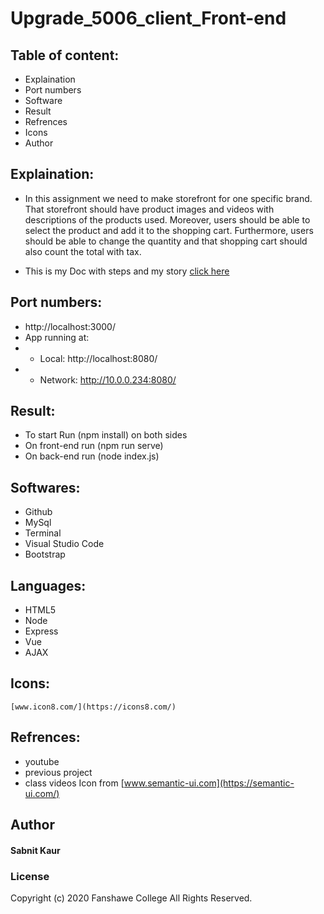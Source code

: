 # Upgrade_5006_client_Front-end

## Table of content:
* Explaination
* Port numbers
* Software
* Result
* Refrences
* Icons
* Author

## Explaination:
* In this assignment we need to make storefront for one specific brand. That storefront should have product images and videos with descriptions of the products used. Moreover, users should be able to select the product and add it to the shopping cart. Furthermore, users should be able to change the quantity and that shopping cart should also count the total with tax. 

* This is my Doc with steps and my story [click here](https://docs.google.com/document/d/1UW9xOD6JVxnrs4I57pttUh0Zt91WuwrDkb4tl4vqiXA/edit?usp=sharing)

## Port numbers:
* http://localhost:3000/
* App running at:
*  - Local:   http://localhost:8080/ 
*  - Network: http://10.0.0.234:8080/

## Result:
* To start Run (npm install) on both sides
* On front-end run (npm run serve)
* On back-end run (node index.js)

## Softwares:
* Github
* MySql
* Terminal
* Visual Studio Code
* Bootstrap

## Languages:
* HTML5
* Node
* Express
* Vue
* AJAX

## Icons:
    [www.icon8.com/](https://icons8.com/)

## Refrences:

* youtube
* previous project
* class videos
Icon from [www.semantic-ui.com](https://semantic-ui.com/)


## Author
#### Sabnit Kaur

### License
Copyright (c) 2020 Fanshawe
College All Rights Reserved.




